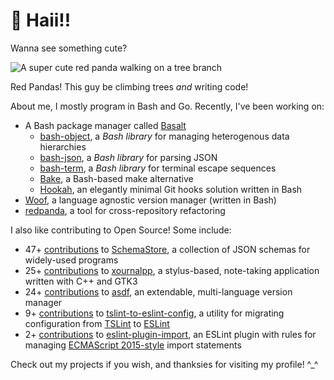 # 👋 Haii!!

Wanna see something cute?

![A super cute red panda walking on a tree branch](./redpanda3.jpg)

Red Pandas! This guy be climbing trees _and_ writing code!

About me, I mostly program in Bash and Go. Recently, I've been working on:

- A Bash package manager called [Basalt](https://github.com/hyperupcall/basalt)
  - [bash-object](https://github.com/hyperupcall/bash-object), a _Bash library_ for managing heterogenous data hierarchies
  - [bash-json](https://github.com/hyperupcall/bash-json), a _Bash library_ for parsing JSON
  - [bash-term](https://github.com/hyperupcall/bash-term), a _Bash library_ for terminal escape sequences
  - [Bake](https://github.com/hyperupcall/bake), a Bash-based make alternative
  - [Hookah](https://github.com/hyperupcall/hookah), an elegantly minimal Git hooks solution written in Bash
- [Woof](https://github.com/hyperupcall/woof), a language agnostic version manager (written in Bash)
- [redpanda](https://github.com/hyperupcall/redpanda), a tool for cross-repository refactoring 

I also like contributing to Open Source! Some include:

- 47+ [contributions](https://github.com/SchemaStore/schemastore/pulls?q=author%3Ahyperupcall+is%3Apr+is%3Amerged+sort%3Aupdated-desc) to [SchemaStore](https://github.com/SchemaStore/schemastore), a collection of JSON schemas for widely-used programs
- 25+ [contributions](https://github.com/xournalpp/xournalpp/pulls?q=author%3Ahyperupcall+is%3Apr+is%3Amerged+sort%3Aupdated-desc) to [xournalpp](https://github.com/xournalpp/xournalpp), a stylus-based, note-taking application written with C++ and GTK3
- 24+ [contributions](https://github.com/asdf-vm/asdf/pulls?q=author%3Ahyperupcall+is%3Apr+is%3Amerged+sort%3Aupdated-desc) to [asdf](https://github.com/asdf-vm/asdf), an extendable, multi-language version manager
- 9+ [contributions](https://github.com/typescript-eslint/tslint-to-eslint-config/pulls?q=author%3Ahyperupcall+is%3Apr+is%3Amerged+sort%3Aupdated-desc) to [tslint-to-eslint-config](https://github.com/typescript-eslint/tslint-to-eslint-config), a utility for migrating configuration from [TSLint](https://github.com/palantir/tslint) to [ESLint](https://github.com/eslint/eslint)
- 2+ [contributions](https://github.com/import-js/eslint-plugin-import/pulls?q=author%3Ahyperupcall+is%3Apr+is%3Amerged+sort%3Aupdated-desc) to [eslint-plugin-import](https://github.com/import-js/eslint-plugin-import), an ESLint plugin with rules for managing [ECMAScript 2015-style](https://tc39.es/ecma262/multipage/ecmascript-language-scripts-and-modules.html#sec-imports) import statements


Check out my projects if you wish, and thanksies for visiting my profile! ^_^
